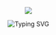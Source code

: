 <p align="center">
  <img src="https://user-images.githubusercontent.com/62361708/220228413-2fea94e2-f7fe-4708-84d7-f8ac6a7bec5f.png"/>
</p>

<p align="center" href="https://git.io/typing-svg"><img src="https://readme-typing-svg.demolab.com?font=Lobster&pause=5&color=282828&center=true&vCenter=true&width=435&lines=playnexia.net" alt="Typing SVG" />
